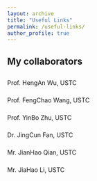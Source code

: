 ```yaml
---
layout: archive
title: "Useful Links"
permalink: /useful-links/
author_profile: true
---
```


<style type='text/css'>
    table td:nth-child(1) { white-space: nowrap }
    table, table tr th { border:0px solid white; padding:0 }
    table tr td { border:0px solid white; padding-bottom:0.05em }
</style>

<style>
    #en a.style1:link,#en a.style1:visited{font-family:Comic;color:#000000;text-decoration:none}
    a.style1:link,a:visited{text-decoration:none;}
    a.style1:hover{text-decoration:underline;}
</style>

My collaborators
------

<a class=style1 style="line-height:40px" href="http://staff.ustc.edu.cn/~wuha" target="_blank">Prof. HengAn Wu, USTC</a><br/>
<a class=style1 style="line-height:40px" href="http://staff.ustc.edu.cn/~wangfc" target="_blank">Prof. FengChao Wang, USTC</a><br/>
<a class=style1 style="line-height:40px" href="http://staff.ustc.edu.cn/~zhuyinbo" target="_blank">Prof. YinBo Zhu, USTC</a><br/>
<a class=style1 style="line-height:40px" href="http://staff.ustc.edu.cn/~fanjc" target="_blank">Dr. JingCun Fan, USTC</a><br/>
<a class=style1 style="line-height:40px" href="http://home.ustc.edu.cn/~qianjh98" target="_blank">Mr. JianHao Qian, USTC</a><br/>
<a class=style1 style="line-height:40px" href="http://jiahao.ccv.ink/" target="_blank">Mr. JiaHao Li, USTC</a><br/>
